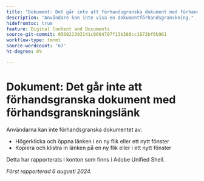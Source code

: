 ```yaml
---
title: "Dokument: Det går inte att förhandsgranska dokument med förhandsgranskningslänk"
description: "Användare kan inte visa en dokumentförhandsgranskning."
hidefromtoc: true
feature: Digital Content and Documents
source-git-commit: 056821393141c9604707f13b388cc1872bf6b961
workflow-type: tm+mt
source-wordcount: '67'
ht-degree: 0%

---
```



# Dokument: Det går inte att förhandsgranska dokument med förhandsgranskningslänk

Användarna kan inte förhandsgranska dokumentet av:

* Högerklicka och öppna länken i en ny flik eller ett nytt fönster
* Kopiera och klistra in länken på en ny flik eller i ett nytt fönster

Detta har rapporterats i konton som finns i Adobe Unified Shell.

_Först rapporterad 6 augusti 2024._
